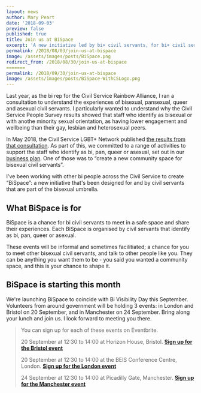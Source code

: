 ```yaml
---
layout: news
author: Mary Peart
date: '2018-09-03'
preview: false
published: true
title: Join us at BiSpace
excerpt: 'A new initiative led by bi+ civil servants, for bi+ civil servants.'
permalink: /2018/08/03/join-us-at-bispace
image: /assets/images/posts/BiSpace.png
redirect_from: /2018/08/30/join-us-at-bispace
=======
permalink: /2018/09/30/join-us-at-bispace
image: /assets/images/posts/BiSpace-WithCSLogo.png
---
```

Last year, as the bi rep for the Civil Service Rainbow Alliance, I ran a consultation to understand the experiences of bisexual, pansexual, queer and asexual civil servants. I particularly wanted to understand why the Civil Service People Survey results showed that staff who identify as bisexual or with anothe minority sexual orientation, as having lower engagement and wellbeing than their gay, lesbian and heterosexual peers.

In May 2018, the Civil Service LGBT+ Network published [the results from that consultation](https://www.civilservice.lgbt/publication/improving-the-experiences-of-bisexual-civil-servants/). As part of this, we committed to a range of activities to support the staff who identify as bi, pan, queer or asexual, set out in our [business plan](https://www.civilservice.lgbt/publication/business-plan-2018-to-2020/). One of those was to “create a new community space for bisexual civil servants”. 

I've been working with other bi people across the Civil Service to create “BiSpace”: a new initiative that's been designed for and by civil servants that are part of the bisexual umbrella. 

## What BiSpace is for

BiSpace is a chance for bi civil servants to meet in a safe space and share their experiences. Each BiSpace is organised by civil servants that identify as bi, pan, queer or asexual. 

These events will be informal and sometimes facilitiated; a chance for you to meet other bisexual civil servants, and talk to other people like you. They can be anything you want them to be - you said you wanted a community space, and this is your chance to shape it.

## BiSpace is starting this month

We're launching BiSpace to coincide with Bi Visibility Day this September. Volunteers from around government will be holding 3 events: in London and Bristol on 20 September, and in Manchester on 24 September. Bring along your lunch and join us. I look forward to meeting you there.

> You can sign up for each of these events on Eventbrite. 
>
> 20 September at 12:30 to 14:00 at Horizon House, Bristol.
> **[Sign up for the Bristol event](https://www.civilservice.lgbt/event/2018/09/20/bispace-bristol/)**
>
> 20 September at 12:30 to 14:00 at the BEIS Conference Centre, London. 
> **[Sign up for the London event](https://www.civilservice.lgbt/event/2018/09/20/bispace-london/)**
>
> 24 September at 12:30 to 14:00 at Picadilly Gate, Manchester.
> **[Sign up for the Manchester event](https://www.civilservice.lgbt/event/2018/09/24/bispace-manchester/)**
